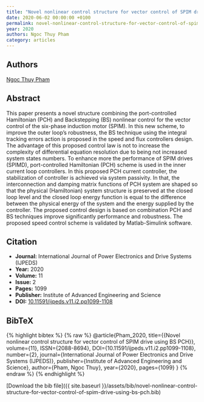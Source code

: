```yaml
---
title: "Novel nonlinear control structure for vector control of SPIM drive using BS PCH"
date: 2020-06-02 00:00:00 +0100
permalink: novel-nonlinear-control-structure-for-vector-control-of-spim-drive-using-bs-pch
year: 2020
authors: Ngoc Thuy Pham
category: articles
---
```

 
## Authors
[Ngoc Thuy Pham](authors/ngoc-thuy-pham)
 
## Abstract
This paper presents a novel structure combining the port-controlled Hamiltonian (PCH) and Backstepping (BS) nonlinear control for the vector control of the six-phase induction motor (SPIM). In this new scheme, to improve the outer loop’s robustness, the BS technique using the integral tracking errors action is proposed in the speed and flux controllers design. The advantage of this proposed control law is not to increase the complexity of differential equation resolution due to being not increased system states numbers. To enhance more the performance of SPIM drives (SPIMD), port-controlled Hamiltonian (PCH) scheme is used in the inner current loop controllers. In this proposed PCH current controller, the stabilization of controller is achieved via system passivity. In that, the interconnection and damping matrix functions of PCH system are shaped so that the physical (Hamiltonian) system structure is preserved at the closed loop level and the closed loop energy function is equal to the difference between the physical energy of the system and the energy supplied by the controller. The proposed control design is based on combination PCH and BS techniques improve significantly performance and robustness. The proposed speed control scheme is validated by Matlab-Simulink software.
 
## Citation
- **Journal:** International Journal of Power Electronics and Drive Systems (IJPEDS)
- **Year:** 2020
- **Volume:** 11
- **Issue:** 2
- **Pages:** 1099
- **Publisher:** Institute of Advanced Engineering and Science
- **DOI:** [10.11591/ijpeds.v11.i2.pp1099-1108](https://doi.org/10.11591/ijpeds.v11.i2.pp1099-1108)
 
## BibTeX
{% highlight bibtex %}
{% raw %}
@article{Pham_2020,
  title={{Novel nonlinear control structure for vector control of SPIM drive using BS PCH}},
  volume={11},
  ISSN={2088-8694},
  DOI={10.11591/ijpeds.v11.i2.pp1099-1108},
  number={2},
  journal={International Journal of Power Electronics and Drive Systems (IJPEDS)},
  publisher={Institute of Advanced Engineering and Science},
  author={Pham, Ngoc Thuy},
  year={2020},
  pages={1099}
}
{% endraw %}
{% endhighlight %}
 
[Download the bib file]({{ site.baseurl }}/assets/bib/novel-nonlinear-control-structure-for-vector-control-of-spim-drive-using-bs-pch.bib)
 
